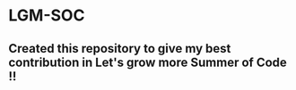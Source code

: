 # LGM-SOC

## Created this repository to give my best contribution in Let's grow more Summer of Code !! 
